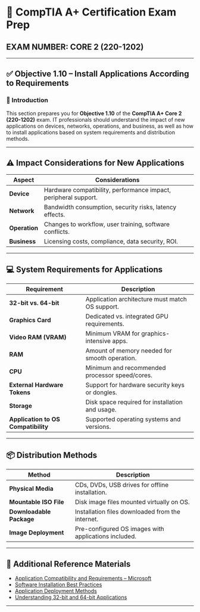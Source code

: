 # 🧠 CompTIA A+ Certification Exam Prep  
## EXAM NUMBER: CORE 2 (220-1202)

---

## ✅ Objective 1.10 – Install Applications According to Requirements

### 🎯 Introduction

This section prepares you for **Objective 1.10** of the **CompTIA A+ Core 2 (220-1202)** exam. IT professionals should understand the impact of new applications on devices, networks, operations, and business, as well as how to install applications based on system requirements and distribution methods.

---

## ⚠️ Impact Considerations for New Applications

| Aspect   | Considerations                                      |
|----------|----------------------------------------------------|
| **Device**  | Hardware compatibility, performance impact, peripheral support. |
| **Network** | Bandwidth consumption, security risks, latency effects.        |
| **Operation** | Changes to workflow, user training, software conflicts.       |
| **Business** | Licensing costs, compliance, data security, ROI.              |

---

## 💻 System Requirements for Applications

| Requirement                     | Description                                   |
|--------------------------------|-----------------------------------------------|
| **32-bit vs. 64-bit**           | Application architecture must match OS support. |
| **Graphics Card**               | Dedicated vs. integrated GPU requirements.      |
| **Video RAM (VRAM)**            | Minimum VRAM for graphics-intensive apps.       |
| **RAM**                        | Amount of memory needed for smooth operation.   |
| **CPU**                        | Minimum and recommended processor speed/cores. |
| **External Hardware Tokens**    | Support for hardware security keys or dongles. |
| **Storage**                    | Disk space required for installation and usage. |
| **Application to OS Compatibility** | Supported operating systems and versions.        |

---

## 📦 Distribution Methods

| Method                  | Description                                    |
|-------------------------|------------------------------------------------|
| **Physical Media**       | CDs, DVDs, USB drives for offline installation.|
| **Mountable ISO File**   | Disk image files mounted virtually on OS.      |
| **Downloadable Package** | Installation files downloaded from the internet. |
| **Image Deployment**     | Pre-configured OS images with applications included.|

---

## 🔗 Additional Reference Materials

- [Application Compatibility and Requirements – Microsoft](https://learn.microsoft.com/en-us/windows/deployment/planning/application-compatibility)
- [Software Installation Best Practices](https://www.techrepublic.com/article/software-installation-best-practices/)
- [Application Deployment Methods](https://www.manageengine.com/products/applications-manager/application-deployment.html)
- [Understanding 32-bit and 64-bit Applications](https://docs.microsoft.com/en-us/windows/win32/winprog64/32-bit-and-64-bit-windows-programs)

---

